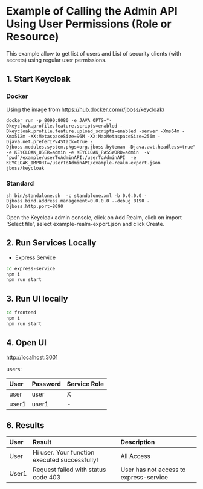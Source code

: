 # Example of Calling the Admin API Using User Permissions (Role or Resource)

This example allow to get list of users and List of security clients (with secrets) using regular user permissions.

## 1. Start Keycloak

### Docker
Using the image from https://hub.docker.com/r/jboss/keycloak/
```
docker run -p 8090:8080 -e JAVA_OPTS="-Dkeycloak.profile.feature.scripts=enabled -Dkeycloak.profile.feature.upload_scripts=enabled -server -Xms64m -Xmx512m -XX:MetaspaceSize=96M -XX:MaxMetaspaceSize=256m -Djava.net.preferIPv4Stack=true -Djboss.modules.system.pkgs=org.jboss.byteman -Djava.awt.headless=true" -e KEYCLOAK_USER=admin -e KEYCLOAK_PASSWORD=admin  -v `pwd`/example/userToAdminAPI:/userToAdminAPI  -e KEYCLOAK_IMPORT=/userToAdminAPI/example-realm-export.json  jboss/keycloak
```
###  Standard
```
sh bin/standalone.sh  -c standalone.xml -b 0.0.0.0 -Djboss.bind.address.management=0.0.0.0 --debug 8190 -Djboss.http.port=8090
```
Open the Keycloak admin console, click on Add Realm, click on import 'Select file', select example-realm-export.json and click Create.

## 2. Run Services Locally
- Express Service
```bash
cd express-service
npm i
npm run start
```

## 3. Run UI locally

```bash
cd frontend
npm i
npm run start
```

## 4. Open UI
[http://localhost:3001](http://localhost:3001)

users:

| User      | Password   | Service Role |
|:----------|:-----------|:-----------------|
| user      | user       | X                |
| user1     | user1      | -                |

## 6. Results

| User      | Result                                                                                                 | Description                                           |
|:----------|:-------------------------------------------------------------------------------------------------------|:------------------------------------------------------|
| User      |  Hi user. Your function executed successfully!                                                         | All Access                                            |
| User1     |  Request failed with status code 403                                                                   | User has not access to express-service                |
